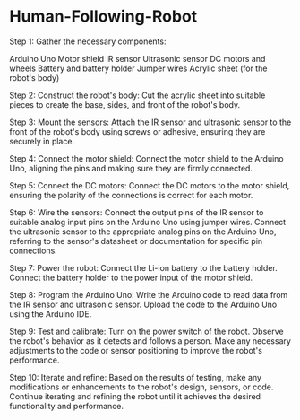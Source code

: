 # Human-Following-Robot
Step 1: Gather the necessary components:

Arduino Uno
Motor shield
IR sensor
Ultrasonic sensor
DC motors and wheels
Battery and battery holder
Jumper wires
Acrylic sheet (for the robot's body)

Step 2: Construct the robot's body:
Cut the acrylic sheet into suitable pieces to create the base, sides, and front of the robot's body.

Step 3: Mount the sensors:
Attach the IR sensor and ultrasonic sensor to the front of the robot's body using screws or adhesive, ensuring they are securely in place.

Step 4: Connect the motor shield:
Connect the motor shield to the Arduino Uno, aligning the pins and making sure they are firmly connected.

Step 5: Connect the DC motors:
Connect the DC motors to the motor shield, ensuring the polarity of the connections is correct for each motor.

Step 6: Wire the sensors:
Connect the output pins of the IR sensor to suitable analog input pins on the Arduino Uno using jumper wires.
Connect the ultrasonic sensor to the appropriate analog pins on the Arduino Uno, referring to the sensor's datasheet or documentation for specific pin connections.

Step 7: Power the robot:
Connect the Li-ion battery to the battery holder.
Connect the battery holder to the power input of the motor shield.

Step 8: Program the Arduino Uno:
Write the Arduino code to read data from the IR sensor and ultrasonic sensor.
Upload the code to the Arduino Uno using the Arduino IDE.

Step 9: Test and calibrate:
Turn on the power switch of the robot.
Observe the robot's behavior as it detects and follows a person.
Make any necessary adjustments to the code or sensor positioning to improve the robot's performance.

Step 10: Iterate and refine:
Based on the results of testing, make any modifications or enhancements to the robot's design, sensors, or code.
Continue iterating and refining the robot until it achieves the desired functionality and performance.
